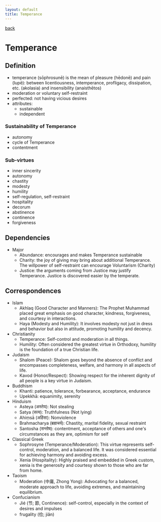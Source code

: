 ```yaml
---
layout: default
title: Temperance
---
```

[back](./)

# Temperance

## Definition

- temperance (sōphrosunē) is the mean of pleasure (hēdonē) and pain (lupē): between licentiousness, intemperance, profligacy, dissipation, etc. (akolasia) and  insensibility (anaisthētos)
- moderation or voluntary self-restraint
- perfected: not having vicious desires
- attributes:
    - sustainable
    - independent

### Sustainability of Temperance

- autonomy
- cycle of Temperance
- contentment

### Sub-virtues

- inner sincerity
- autonomy
- chastity
- modesty
- humility
- self-regulation, self-restraint
- hospitality
- decorum
- abstinence
- continence
- forgiveness

## Dependencies

- Major
    - Abundance: encourages and makes Temperance sustainable
    - Charity: the joy of giving may bring about additional Temperance. The willpower of self-restraint can encourage Voluntarism (Charity)
    - Justice: the arguments coming from Justice may justify Temperance. Justice is discovered easier by the temperate.


## Correspondences

- Islam
    - Akhlaq (Good Character and Manners): The Prophet Muhammad placed great emphasis on good character, kindness, forgiveness, and courtesy in interactions.
    - Haya (Modesty and Humility): It involves modesty not just in dress and behavior but also in attitude, promoting humility and decency.
- Christianity
    - Temperance: Self-control and moderation in all things.
    - Humility: Often considered the greatest virtue in Orthodoxy, humility is the foundation of a true Christian life.
- Judaism
    - Shalom (Peace): Shalom goes beyond the absence of conflict and encompasses completeness, welfare, and harmony in all aspects of life.
    - Kavod (Honor/Respect): Showing respect for the inherent dignity of all people is a key virtue in Judaism.
- Buddhism
    - Khanti: patience, tolerance, forbearance, acceptance, endurance
    - Upekkhā: equanimity, serenity
- Hinduism
    - Asteya (अस्तेय): Not stealing
    - Satya (सत्य): Truthfulness (Not lying)
    - Ahiṃsā (अहिंसा): Nonviolence
    - Brahmacharya (ब्रह्मचर्य): Chastity, marital fidelity, sexual restraint
    - Santosha (सन्तोष): contentment, acceptance of others and one's circumstances as they are, optimism for self
- Classical Greek
    - Sophrosyne (Temperance/Moderation): This virtue represents self-control, moderation, and a balanced life. It was considered essential for achieving harmony and avoiding excess.
    - Xenia (Hospitality): Highly praised and embedded in Greek custom, xenia is the generosity and courtesy shown to those who are far from home.
- Taoism
    - Moderation (中庸, Zhong Yong): Advocating for a balanced, moderate approach to life, avoiding extremes, and maintaining equilibrium.
- Confucianism
    - Jié (节; 節, Continence): self-control, especially in the context of desires and impulses
    - frugality (俭; jiǎn)

